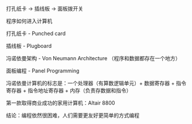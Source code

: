 打孔纸卡 -> 插线板 -> 面板拨开关

程序如何进入计算机

打孔纸卡 - Punched card

插线板 - Plugboard

冯诺依曼架构 - Von Neumann Architecture （程序和数据都存在一个地方）

面板编程 - Panel Programming

冯诺依曼计算机的标志是：一个处理器（有算数逻辑单元）+ 数据寄存器 + 指令寄存器 + 指令地址寄存器 + 内存（负责存数据和指令）

第一款取得商业成功的家用计算机：Altair 8800

结论：编程依然很困难，人们需要更友好更简单的方式编程